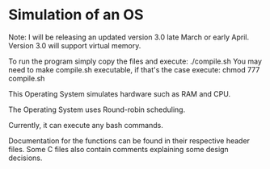 # Simulation of an OS

Note: I will be releasing an updated version 3.0 late March or early April.
       Version 3.0 will support virtual memory.

To run the program simply copy the files and execute: ./compile.sh
You may need to make compile.sh executable, if that's the case execute: chmod 777 compile.sh

This Operating System simulates hardware such as RAM and CPU.

The Operating System uses Round-robin scheduling. 

Currently, it can execute any bash commands.

Documentation for the functions can be found in their respective header files. 
Some C files also contain comments explaining some design decisions. 
